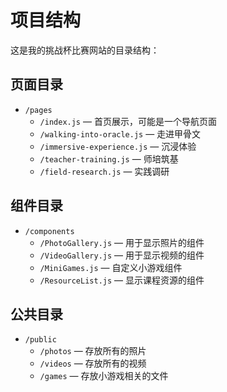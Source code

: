 # 项目结构

这是我的挑战杯比赛网站的目录结构：

## 页面目录
- `/pages`
  - `/index.js` — 首页展示，可能是一个导航页面
  - `/walking-into-oracle.js` — 走进甲骨文
  - `/immersive-experience.js` — 沉浸体验
  - `/teacher-training.js` — 师培筑基
  - `/field-research.js` — 实践调研

## 组件目录
- `/components`
  - `/PhotoGallery.js` — 用于显示照片的组件
  - `/VideoGallery.js` — 用于显示视频的组件
  - `/MiniGames.js` — 自定义小游戏组件
  - `/ResourceList.js` — 显示课程资源的组件

## 公共目录
- `/public`
  - `/photos` — 存放所有的照片
  - `/videos` — 存放所有的视频
  - `/games` — 存放小游戏相关的文件
